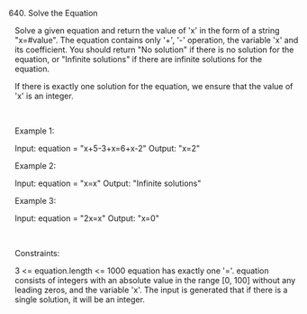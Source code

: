 640. Solve the Equation

Solve a given equation and return the value of 'x' in the form of a string "x=#value". The equation contains only '+', '-' operation, the variable 'x' and its coefficient. You should return "No solution" if there is no solution for the equation, or "Infinite solutions" if there are infinite solutions for the equation.

If there is exactly one solution for the equation, we ensure that the value of 'x' is an integer.

 

Example 1:

Input: equation = "x+5-3+x=6+x-2"
Output: "x=2"


Example 2:

Input: equation = "x=x"
Output: "Infinite solutions"


Example 3:

Input: equation = "2x=x"
Output: "x=0"


 

Constraints:

3 <= equation.length <= 1000
equation has exactly one '='.
equation consists of integers with an absolute value in the range [0, 100] without any leading zeros, and the variable 'x'.
The input is generated that if there is a single solution, it will be an integer.